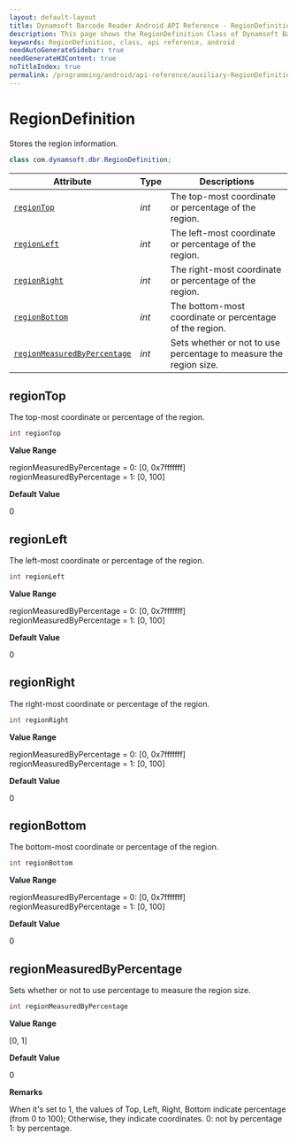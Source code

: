 ```yaml
---
layout: default-layout
title: Dynamsoft Barcode Reader Android API Reference - RegionDefinition Class
description: This page shows the RegionDefinition Class of Dynamsoft Barcode Reader for Android SDK.
keywords: RegionDefinition, class, api reference, android
needAutoGenerateSidebar: true
needGenerateH3Content: true
noTitleIndex: true
permalink: /programming/android/api-reference/auxiliary-RegionDefinition.html
---
```



# RegionDefinition

Stores the region information.

```java
class com.dynamsoft.dbr.RegionDefinition;
```

| Attribute | Type | Descriptions |
|---------- | ---- | ------------ |
| [`regionTop`](#regiontop) | *int* | The top-most coordinate or percentage of the region. |
| [`regionLeft`](#regionleft) | *int* | The left-most coordinate or percentage of the region. |
| [`regionRight`](#regionright) | *int* | The right-most coordinate or percentage of the region. |
| [`regionBottom`](#regionbottom) | *int* | The bottom-most coordinate or percentage of the region. |
| [`regionMeasuredByPercentage`](#regionmeasuredbypercentage) | *int* | Sets whether or not to use percentage to measure the region size. |

## regionTop

The top-most coordinate or percentage of the region.

```java
int regionTop
```

**Value Range**

regionMeasuredByPercentage = 0: [0, 0x7fffffff]  
regionMeasuredByPercentage = 1: [0, 100]  

**Default Value**

0

## regionLeft

The left-most coordinate or percentage of the region.

```java
int regionLeft
```

**Value Range**

regionMeasuredByPercentage = 0: [0, 0x7fffffff]  
regionMeasuredByPercentage = 1: [0, 100]  

**Default Value**

0

## regionRight

The right-most coordinate or percentage of the region.

```java
int regionRight
```

**Value Range**

regionMeasuredByPercentage = 0: [0, 0x7fffffff]  
regionMeasuredByPercentage = 1: [0, 100]  

**Default Value**

0

## regionBottom

The bottom-most coordinate or percentage of the region.

```java
int regionBottom
```

**Value Range**

regionMeasuredByPercentage = 0: [0, 0x7fffffff]  
regionMeasuredByPercentage = 1: [0, 100]  

**Default Value**

0

## regionMeasuredByPercentage

Sets whether or not to use percentage to measure the region size.

```java
int regionMeasuredByPercentage
```

**Value Range**

[0, 1]

**Default Value**

0

**Remarks**

When it's set to 1, the values of Top, Left, Right, Bottom indicate percentage (from 0 to 100); Otherwise, they indicate coordinates. 0: not by percentage 1: by percentage.
